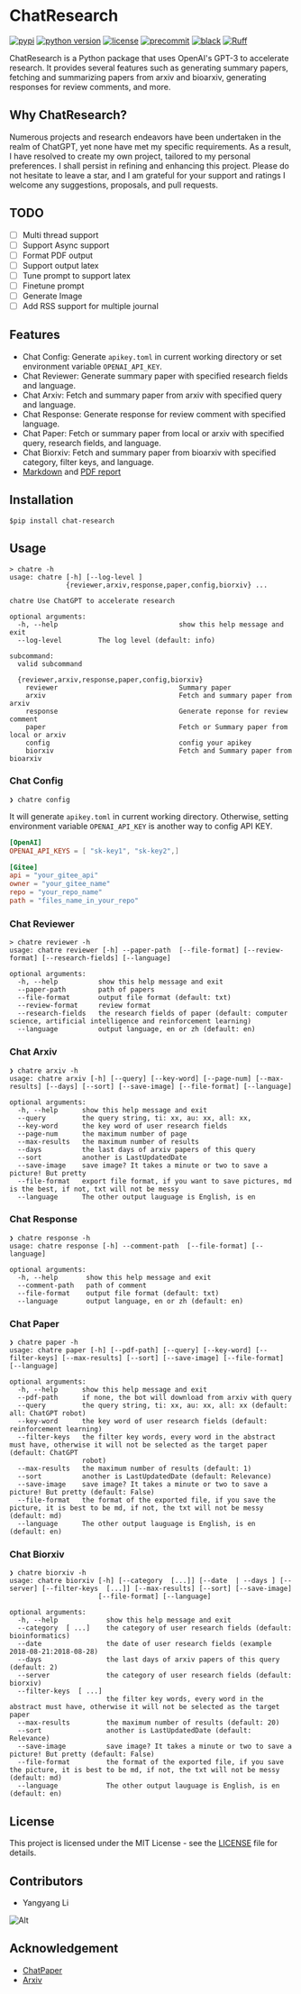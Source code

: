 # ChatResearch

[![pypi](https://img.shields.io/pypi/v/chat-research.svg)][pypi status]
[![python version](https://img.shields.io/pypi/pyversions/chat-research)][pypi status]
[![license](https://img.shields.io/pypi/l/chat-research)][license]
[![precommit](https://img.shields.io/badge/pre--commit-enabled-brightgreen?logo=pre-commit&logoColor=white)][precommit]
[![black](https://img.shields.io/badge/code%20style-black-000000.svg)][black]
[![Ruff](https://img.shields.io/endpoint?url=https://raw.githubusercontent.com/charliermarsh/ruff/main/assets/badge/v1.json)](https://github.com/charliermarsh/ruff)

[pypi status]: https://pypi.org/project/chat-research/
[license]: https://opensource.org/licenses/GPLv3
[precommit]: https://github.com/pre-commit/pre-commit
[black]: https://github.com/psf/black

ChatResearch is a Python package that uses OpenAI's GPT-3 to accelerate research. It provides several features such as generating summary papers, fetching and summarizing papers from arxiv and bioarxiv, generating responses for review comments, and more.

## Why ChatResearch?

Numerous projects and research endeavors have been undertaken in the realm of
ChatGPT, yet none have met my specific requirements. As a result, I have resolved to
create my own project, tailored to my personal preferences. I shall persist in
refining and enhancing this project. Please do not hesitate to leave a star, and I am grateful for your support and ratings
I welcome any suggestions, proposals, and pull requests.

## TODO

- [ ] Multi thread support
- [ ] Support Async support
- [ ] Format PDF output
- [ ] Support output latex
- [ ] Tune prompt to support latex
- [ ] Finetune prompt
- [ ] Generate Image
- [ ] Add RSS support for multiple journal

## Features

- Chat Config: Generate `apikey.toml` in current working directory or set environment variable `OPENAI_API_KEY`.
- Chat Reviewer: Generate summary paper with specified research fields and language.
- Chat Arxiv: Fetch and summary paper from arxiv with specified query and language.
- Chat Response: Generate response for review comment with specified language.
- Chat Paper: Fetch or summary paper from local or arxiv with specified query, research fields, and language.
- Chat Biorxiv: Fetch and summary paper from bioarxiv with specified category, filter keys, and language.
- [Markdown](https://github.com/cauliyang/ChatResearch/blob/main/images/example2.md) and [PDF report](https://github.com/cauliyang/ChatResearch/blob/main/images/example1.pdf)

## Installation

```console
$pip install chat-research
```

## Usage

```console
> chatre -h
usage: chatre [-h] [--log-level ]
              {reviewer,arxiv,response,paper,config,biorxiv} ...

chatre Use ChatGPT to accelerate research

optional arguments:
  -h, --help                              show this help message and exit
  --log-level         The log level (default: info)

subcommand:
  valid subcommand

  {reviewer,arxiv,response,paper,config,biorxiv}
    reviewer                              Summary paper
    arxiv                                 Fetch and summary paper from arxiv
    response                              Generate reponse for review comment
    paper                                 Fetch or Summary paper from local or arxiv
    config                                config your apikey
    biorxiv                               Fetch and Summary paper from bioarxiv

```

### Chat Config

```console
❯ chatre config
```

It will generate `apikey.toml` in current working directory. Otherwise,
setting environment variable `OPENAI_API_KEY` is another way to config API KEY.

```toml
[OpenAI]
OPENAI_API_KEYS = [ "sk-key1", "sk-key2",]

[Gitee]
api = "your_gitee_api"
owner = "your_gitee_name"
repo = "your_repo_name"
path = "files_name_in_your_repo"
```

### Chat Reviewer

```console
> chatre reviewer -h
usage: chatre reviewer [-h] --paper-path  [--file-format] [--review-format] [--research-fields] [--language]

optional arguments:
  -h, --help          show this help message and exit
  --paper-path        path of papers
  --file-format       output file format (default: txt)
  --review-format     review format
  --research-fields   the research fields of paper (default: computer science, artificial intelligence and reinforcement learning)
  --language          output language, en or zh (default: en)
```

### Chat Arxiv

```console
❯ chatre arxiv -h
usage: chatre arxiv [-h] [--query] [--key-word] [--page-num] [--max-results] [--days] [--sort] [--save-image] [--file-format] [--language]

optional arguments:
  -h, --help      show this help message and exit
  --query         the query string, ti: xx, au: xx, all: xx,
  --key-word      the key word of user research fields
  --page-num      the maximum number of page
  --max-results   the maximum number of results
  --days          the last days of arxiv papers of this query
  --sort          another is LastUpdatedDate
  --save-image    save image? It takes a minute or two to save a picture! But pretty
  --file-format   export file format, if you want to save pictures, md is the best, if not, txt will not be messy
  --language      The other output lauguage is English, is en
```

### Chat Response

```console
❯ chatre response -h
usage: chatre response [-h] --comment-path  [--file-format] [--language]

optional arguments:
  -h, --help       show this help message and exit
  --comment-path   path of comment
  --file-format    output file format (default: txt)
  --language       output language, en or zh (default: en)

```

### Chat Paper

```console
❯ chatre paper -h
usage: chatre paper [-h] [--pdf-path] [--query] [--key-word] [--filter-keys] [--max-results] [--sort] [--save-image] [--file-format] [--language]

optional arguments:
  -h, --help      show this help message and exit
  --pdf-path      if none, the bot will download from arxiv with query
  --query         the query string, ti: xx, au: xx, all: xx (default: all: ChatGPT robot)
  --key-word      the key word of user research fields (default: reinforcement learning)
  --filter-keys   the filter key words, every word in the abstract must have, otherwise it will not be selected as the target paper (default: ChatGPT
                  robot)
  --max-results   the maximum number of results (default: 1)
  --sort          another is LastUpdatedDate (default: Relevance)
  --save-image    save image? It takes a minute or two to save a picture! But pretty (default: False)
  --file-format   the format of the exported file, if you save the picture, it is best to be md, if not, the txt will not be messy (default: md)
  --language      The other output lauguage is English, is en (default: en)

```

### Chat Biorxiv

```console
❯ chatre biorxiv -h
usage: chatre biorxiv [-h] [--category  [...]] [--date  | --days ] [--server] [--filter-keys  [...]] [--max-results] [--sort] [--save-image]
                      [--file-format] [--language]

optional arguments:
  -h, --help            show this help message and exit
  --category  [ ...]    the category of user research fields (default: bioinformatics)
  --date                the date of user research fields (example 2018-08-21:2018-08-28)
  --days                the last days of arxiv papers of this query (default: 2)
  --server              the category of user research fields (default: biorxiv)
  --filter-keys  [ ...]
                        the filter key words, every word in the abstract must have, otherwise it will not be selected as the target paper
  --max-results         the maximum number of results (default: 20)
  --sort                another is LastUpdatedDate (default: Relevance)
  --save-image          save image? It takes a minute or two to save a picture! But pretty (default: False)
  --file-format         the format of the exported file, if you save the picture, it is best to be md, if not, the txt will not be messy (default: md)
  --language            The other output lauguage is English, is en (default: en)
```

## License

This project is licensed under the MIT License - see the [LICENSE](LICENSE) file for details.

## Contributors

- Yangyang Li

![Alt](https://repobeats.axiom.co/api/embed/05714e0999ba02041b2be2307b7923d497c0b5c3.svg "Repobeats analytics image")

## Acknowledgement

- [ChatPaper](https://github.com/kaixindelele/ChatPaper/blob/main/README.md)
- [Arxiv](https://github.com/lukasschwab/arxiv.py)
